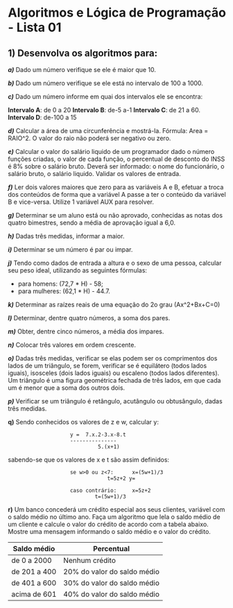 # Algoritmos e Lógica de Programação - Lista 01

## 1) Desenvolva os algoritmos para:

***a)*** Dado um número verifique se ele é maior que 10.

***b)*** Dado um número verifique se ele está no intervalo de 100 a 1000.

***c)*** Dado um número informe em quai dos intervalos ele se encontra:

**Intervalo A**: de 0 a 20
**Intervalo B**: de-5 a-1
**Intervalo C**: de 21 a 60.
**Intervalo D**:  de-100 a 15

***d)*** Calcular a área de uma circunferência e mostrá-la. Fórmula: Area = RAIO^2. O valor do raio não poderá ser negativo ou zero. 

***e)*** Calcular o valor do salário liquido de um programador dado o número funções criadas, o valor de cada função, o percentual de desconto do INSS é 8% sobre o salário bruto. Deverá ser informado: o nome do funcionário, o salário bruto, o salário liquido. Validar os valores de entrada.

***f)*** Ler dois valores maiores que zero para as variáveis A e B, efetuar a troca dos conteúdos de forma que a variável A passe a ter o conteúdo da variável B e vice-versa. Utilize 1 variável AUX para resolver.

***g)*** Determinar se um aluno está ou não aprovado, conhecidas as notas dos quatro bimestres, sendo a média de aprovação igual a 6,0.

***h)*** Dadas três medidas, informar a maior.

***i)*** Determinar se um número é par ou impar.

***j)*** Tendo como dados de entrada a altura e o sexo de uma pessoa, calcular seu peso ideal, utilizando as seguintes fórmulas:
 - para homens: (72,7 * H) - 58;
 - para mulheres: (62,1 * H) - 44.7.

***k)*** Determinar as raízes reais de uma equação do 2o grau (Ax^2+Bx+C=0)

***l)*** Determinar, dentre quatro números, a soma dos pares.

***m)*** Obter, dentre cinco números, a média dos impares.

***n)*** Colocar três valores em ordem crescente.

***o)*** Dadas três medidas, verificar se elas podem ser os comprimentos dos lados de um triângulo, se forem, verificar se é equilátero (todos lados iguais), isosceles (dois lados iguais) ou escaleno (todos lados diferentes). Um triângulo é uma figura geométrica fechada de três lados, em que cada um é menor que a soma dos outros dois. 

***p)*** Verificar se um triângulo é retângulo, acutângulo ou obtusângulo, dadas três medidas.

**q)** Sendo conhecidos os valores de z e w, calcular y:

					    y =  7.x.2-3.x-8.t 
						--------------- 
					    	     5.(x+1)

sabendo-se que os valores de x e t são assim definidos: 

					    se w>0 ou z<7:  	x=(5w+1)/3 
							        t=5z+2 y=
					    
					    caso contrário: 	x=5z+2 
								t=(5w+1)/3

**r)** Um banco concederá um crédito especial aos seus clientes, variável com o saldo médio no último ano. Faça um algoritmo que lela o saldo médio de um cliente e calcule o valor do crédito de acordo com a tabela abaixo. Mostre uma mensagem informando o saldo médio e o valor do crédito.

| Saldo médio   | Percentual                  |
| ------------- | -------------               |
| de 0 a 2000   | Nenhum crédito              |
| de 201 a 400  | 20% do valor do saldo médio |
| de 401 a 600  | 30% do valor do saldo médio |
| acima de 601  | 40% do valor do saldo médio |









